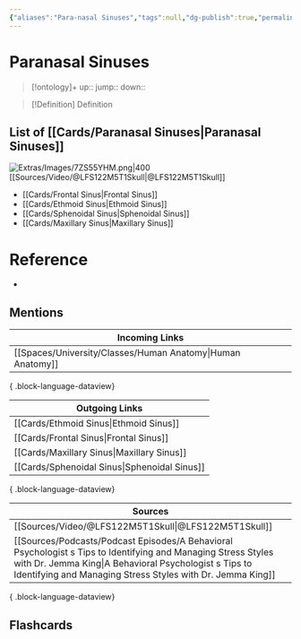 ```yaml
---
{"aliases":"Para-nasal Sinuses","tags":null,"dg-publish":true,"permalink":"/cards/paranasal-sinuses/","dgPassFrontmatter":true}
---
```


# Paranasal Sinuses

> [!ontology]+
> up:: 
> jump:: 
> down:: 

> [!Definition] Definition
> 

## List of [[Cards/Paranasal Sinuses\|Paranasal Sinuses]]

![Extras/Images/7ZS55YHM.png|400](/img/user/Extras/Images/7ZS55YHM.png)
[[Sources/Video/@LFS122M5T1Skull\|@LFS122M5T1Skull]]

- [[Cards/Frontal Sinus\|Frontal Sinus]]
- [[Cards/Ethmoid Sinus\|Ethmoid Sinus]]
- [[Cards/Sphenoidal Sinus\|Sphenoidal Sinus]]
- [[Cards/Maxillary Sinus\|Maxillary Sinus]]

# Reference
- 

## Mentions
| Incoming Links                                                |
| ------------------------------------------------------------- |
| [[Spaces/University/Classes/Human Anatomy\|Human Anatomy]] |

{ .block-language-dataview}

| Outgoing Links                                  |
| ----------------------------------------------- |
| [[Cards/Ethmoid Sinus\|Ethmoid Sinus]]       |
| [[Cards/Frontal Sinus\|Frontal Sinus]]       |
| [[Cards/Maxillary Sinus\|Maxillary Sinus]]   |
| [[Cards/Sphenoidal Sinus\|Sphenoidal Sinus]] |

{ .block-language-dataview}

| Sources                                                                                                                                                                                                                                 |
| --------------------------------------------------------------------------------------------------------------------------------------------------------------------------------------------------------------------------------------- |
| [[Sources/Video/@LFS122M5T1Skull\|@LFS122M5T1Skull]]                                                                                                                                                                                 |
| [[Sources/Podcasts/Podcast Episodes/A Behavioral Psychologist s Tips to Identifying and Managing Stress Styles with Dr. Jemma King\|A Behavioral Psychologist s Tips to Identifying and Managing Stress Styles with Dr. Jemma King]] |

{ .block-language-dataview}

## Flashcards 

